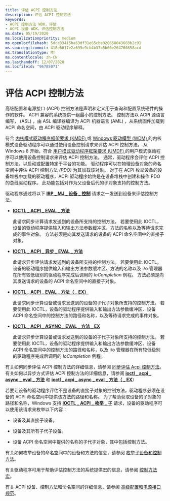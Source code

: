 ```yaml
---
title: 评估 ACPI 控制方法
description: 评估 ACPI 控制方法
keywords:
- ACPI 控制方法 WDK，评估
- ACPI 设备 WDK，评估控制方法
ms.date: 05/19/2020
ms.localizationpriority: medium
ms.openlocfilehash: 5dce33415ba63df31e65cbe020650043683b2c91
ms.sourcegitcommit: 418e6617e2a695c9cb4b37b5b60e264760858acd
ms.translationtype: MT
ms.contentlocale: zh-CN
ms.lasthandoff: 12/07/2020
ms.locfileid: "96785071"
---
```

# <a name="evaluating-acpi-control-methods"></a>评估 ACPI 控制方法

高级配置和电源接口 (ACPI) 控制方法是声明和定义用于查询和配置系统硬件的操作的软件。 ACPI 兼容的系统提供一组最小的控制方法。 控制方法以 ACPI 源语言编写， (ASL) ，由 ASL 编译器编译为 ACPI 机器语言 (AML) ，从系统固件加载到 ACPI 命名空间，由 ACPI 驱动程序解释。

符合 [内核模式驱动程序框架要求 (KMDF) ](../kernel/index.md) 或 [Windows 驱动模型 (WDM) ](../kernel/writing-wdm-drivers.md) 的内核模式设备驱动程序可以通过使用设备控制请求来评估 ACPI 控制方法。 从 Windows 8 开始，符合 [用户模式驱动程序框架要求 (UMDF) ](../wdf/getting-started-with-umdf-version-2.md) 的用户模式驱动程序可以使用设备控制请求来评估 ACPI 控制方法。 通常，驱动程序会评估 ACPI 控制方法，以启动或配置特定于平台的功能。 驱动程序可以在物理设备对象的命名空间中评估 ACPI 控制方法 *(PDO)* 为其加载该对象。 对于在 ACPI 枚举设备的设备堆栈中加载的驱动程序，ACPI 驱动程序始终是在设备堆栈中创建和操作 PDO 的总线驱动程序。 此功能包括对作为父设备后代的子对象支持的控制方法。

驱动程序通过将以下 [**IRP \_ MJ \_ 设备 \_ 控制**](../kernel/irp-mj-device-control.md) 请求之一发送到设备来评估控制方法。

- [**IOCTL \_ ACPI \_ EVAL \_ 方法**](/windows-hardware/drivers/ddi/acpiioct/ni-acpiioct-ioctl_acpi_eval_method)

    此请求同步计算请求发送到的设备所支持的控制方法。 若要使用此 IOCTL，设备的驱动程序提供输入和输出方法参数缓冲区、方法的名称以及等待请求完成的事件对象。 方法必须是向其发送请求的设备的 ACPI 命名空间中的直接子对象。

- [**IOCTL \_ ACPI \_ 异步 \_ EVAL \_ 方法**](/windows-hardware/drivers/ddi/acpiioct/ni-acpiioct-ioctl_acpi_async_eval_method)

    此请求异步评估请求发送到的设备所支持的控制方法。 若要使用此 IOCTL，设备的驱动程序提供输入和输出方法参数缓冲区、方法的名称以及 i/o 管理器在所有较低级别的驱动程序完成后调用的 *IoCompletion* 例程。 方法必须是向其发送请求的设备的 ACPI 命名空间中的直接子对象。

- [**IOCTL \_ ACPI \_ EVAL \_ 方法（ \_ EX）**](/windows-hardware/drivers/ddi/acpiioct/ni-acpiioct-ioctl_acpi_eval_method_ex)

    此请求同步计算设备或请求发送到的设备的子代子对象所支持的控制方法。 若要使用此 IOCTL，设备的驱动程序提供输入和输出方法参数缓冲区、设备 ACPI 命名空间中的控制方法的路径和名称，以及等待请求完成的事件对象。

- [**IOCTL \_ ACPI \_ ASYNC \_ EVAL \_ 方法 \_ EX**](/windows-hardware/drivers/ddi/acpiioct/ni-acpiioct-ioctl_acpi_async_eval_method_ex)

    此请求异步计算设备或请求发送到的设备的子代子对象所支持的控制方法。 若要使用此 IOCTL，设备的驱动程序提供输入和输出方法参数缓冲区、设备 ACPI 命名空间中的控制方法的路径和名称，以及 i/o 管理器在所有较低级别的驱动程序完成后调用的 *IoCompletion* 例程。

有关如何同步评估 ACPI 控制方法的详细信息，请参阅 [同步评估 Acpi 控制方法](evaluating-acpi-control-methods-synchronously.md)。 有关如何以异步方式评估 ACPI 控制方法的详细信息，请参阅 [**ioctl \_ acpi \_ async \_ eval \_ 方法**](/windows-hardware/drivers/ddi/acpiioct/ni-acpiioct-ioctl_acpi_async_eval_method) 和 [**ioctl \_ acpi \_ async \_ eval \_ 方法（ \_ EX**](/windows-hardware/drivers/ddi/acpiioct/ni-acpiioct-ioctl_acpi_async_eval_method_ex)）

若要让设备的驱动程序评估不是设备的直接子对象的控制方法，驱动程序必须在设备的 ACPI 命名空间中提供该方法的路径和名称。 为了帮助获取设备的子对象的路径和名称，Windows 支持 [**IOCTL \_ ACPI \_ 枚举 \_ 子**](/windows-hardware/drivers/ddi/acpiioct/ni-acpiioct-ioctl_acpi_enum_children) 请求，设备的驱动程序可以使用该请求来枚举以下内容：

- 设备及其直接子设备。

- 设备及其所有子代子设备。

- 设备 ACPI 命名空间中提供的名称的子代子对象，其中包括控制方法。

有关如何枚举设备的命名空间中的设备和方法的信息，请参阅 [枚举子设备和控制方法](enumerating-child-devices-and-control-methods.md)。

有关驱动程序可用于帮助评估控制方法的系统提供宏的信息，请参阅 [控制方法宏](control-method-macros.md)。

有关 ACPI 设备、控制方法和命名空间的详细信息，请参阅 [高级配置和电源接口规范](https://uefi.org/specifications)。
